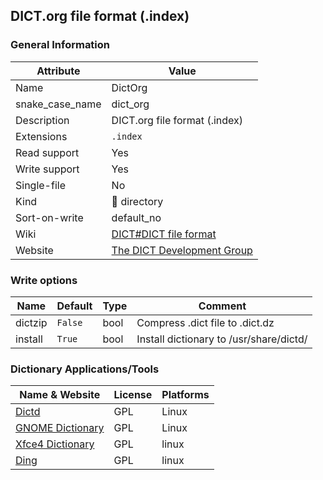 ## DICT.org file format (.index)

### General Information

| Attribute       | Value                                                                        |
| --------------- | ---------------------------------------------------------------------------- |
| Name            | DictOrg                                                                      |
| snake_case_name | dict_org                                                                     |
| Description     | DICT.org file format (.index)                                                |
| Extensions      | `.index`                                                                     |
| Read support    | Yes                                                                          |
| Write support   | Yes                                                                          |
| Single-file     | No                                                                           |
| Kind            | 📁 directory                                                                  |
| Sort-on-write   | default_no                                                                   |
| Wiki            | [DICT#DICT file format](https://en.wikipedia.org/wiki/DICT#DICT_file_format) |
| Website         | [The DICT Development Group](http://dict.org/bin/Dict)                       |

### Write options

| Name    | Default | Type | Comment                                 |
| ------- | ------- | ---- | --------------------------------------- |
| dictzip | `False` | bool | Compress .dict file to .dict.dz         |
| install | `True`  | bool | Install dictionary to /usr/share/dictd/ |



### Dictionary Applications/Tools

| Name & Website                                                  | License | Platforms |
| --------------------------------------------------------------- | ------- | --------- |
| [Dictd](https://directory.fsf.org/wiki/Dictd)                   | GPL     | Linux     |
| [GNOME Dictionary](https://wiki.gnome.org/Apps/Dictionary)      | GPL     | Linux     |
| [Xfce4 Dictionary](https://docs.xfce.org/apps/xfce4-dict/start) | GPL     | linux     |
| [Ding](https://www-user.tu-chemnitz.de/~fri/ding/)              | GPL     | linux     |
